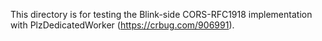 This directory is for testing the Blink-side CORS-RFC1918 implementation
with PlzDedicatedWorker (https://crbug.com/906991).
